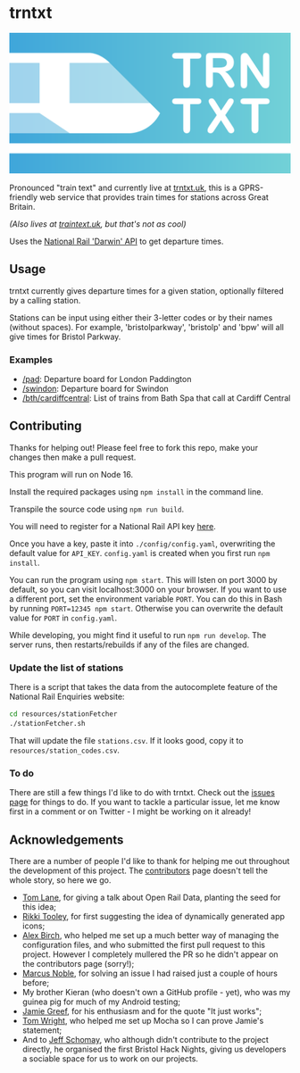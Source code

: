 # trntxt

![trntxt icon](trntxtheader.png)

Pronounced "train text" and currently live at [trntxt.uk](https://trntxt.uk), this is a GPRS-friendly web service that provides train times for stations across Great Britain.

*(Also lives at [traintext.uk](https://traintext.uk), but that's not as cool)*

Uses the [National Rail 'Darwin' API](https://lite.realtime.nationalrail.co.uk/OpenLDBWS/) to get departure times.

## Usage
trntxt currently gives departure times for a given station, optionally filtered by a calling station.

Stations can be input using either their 3-letter codes or by their names (without spaces). For example, 'bristolparkway', 'bristolp' and 'bpw' will all give times for Bristol Parkway.

### Examples
* [/pad](https://trntxt.uk/pad): Departure board for London Paddington
* [/swindon](https://trntxt.uk/swindon): Departure board for Swindon
* [/bth/cardiffcentral](https://trntxt.uk/bth/cardiffcentral): List of trains from Bath Spa that call at Cardiff Central

## Contributing
Thanks for helping out! Please feel free to fork this repo, make your changes then make a pull request.

This program will run on Node 16.

Install the required packages using `npm install` in the command line.

Transpile the source code using `npm run build`.

You will need to register for a National Rail API key [here](http://www.nationalrail.co.uk/46391.aspx).

Once you have a key, paste it into `./config/config.yaml`, overwriting the default value for `API_KEY`. `config.yaml` is created when you first run `npm install`.

You can run the program using `npm start`. This will lsten on port 3000 by default, so you can visit localhost:3000 on your browser. If you want to use a different port, set the environment variable `PORT`. You can do this in Bash by running `PORT=12345 npm start`. Otherwise you can overwrite the default value for `PORT` in `config.yaml`.

While developing, you might find it useful to run `npm run develop`. The server runs, then restarts/rebuilds if any of the files are changed.

### Update the list of stations

There is a script that takes the data from the autocomplete feature of the National Rail Enquiries website:

```bash
cd resources/stationFetcher
./stationFetcher.sh
```

That will update the file `stations.csv`. If it looks good, copy it to `resources/station_codes.csv`.

### To do
There are still a few things I'd like to do with trntxt. Check out the [issues page](https://github.com/danielthepope/trntxt/issues) for things to do. If you want to tackle a particular issue, let me know first in a comment or on Twitter - I might be working on it already!

## Acknowledgements
There are a number of people I'd like to thank for helping me out throughout the development of this project. The [contributors](https://github.com/danielthepope/trntxt/graphs/contributors) page doesn't tell the whole story, so here we go.

- [Tom Lane](https://github.com/tomlane), for giving a talk about Open Rail Data, planting the seed for this idea;
- [Rikki Tooley](https://github.com/rikkit), for first suggesting the idea of dynamically generated app icons;
- [Alex Birch](https://github.com/Birch-san), who helped me set up a much better way of managing the configuration files, and who submitted the first pull request to this project. However I completely mullered the PR so he didn't appear on the contributors page (sorry!);
- [Marcus Noble](https://github.com/AverageMarcus), for solving an issue I had raised just a couple of hours before;
- My brother Kieran (who doesn't own a GitHub profile - yet), who was my guinea pig for much of my Android testing;
- [Jamie Greef](https://github.com/madjam002), for his enthusiasm and for the quote "It just works";
- [Tom Wright](https://github.com/ThomWright), who helped me set up Mocha so I can prove Jamie's statement;
- And to [Jeff Schomay](https://github.com/jschomay), who although didn't contribute to the project directly, he organised the first Bristol Hack Nights, giving us developers a sociable space for us to work on our projects.
